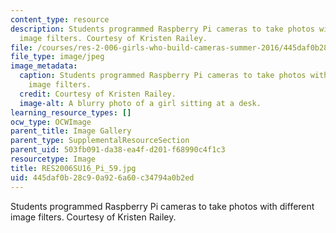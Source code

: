 ```yaml
---
content_type: resource
description: Students programmed Raspberry Pi cameras to take photos with different
  image filters. Courtesy of Kristen Railey.
file: /courses/res-2-006-girls-who-build-cameras-summer-2016/445daf0b28c90a926a60c34794a0b2ed_RES2006SU16_Pi_59.jpg
file_type: image/jpeg
image_metadata:
  caption: Students programmed Raspberry Pi cameras to take photos with different
    image filters.
  credit: Courtesy of Kristen Railey.
  image-alt: A blurry photo of a girl sitting at a desk.
learning_resource_types: []
ocw_type: OCWImage
parent_title: Image Gallery
parent_type: SupplementalResourceSection
parent_uid: 503fb091-da38-ea4f-d201-f68990c4f1c3
resourcetype: Image
title: RES2006SU16_Pi_59.jpg
uid: 445daf0b-28c9-0a92-6a60-c34794a0b2ed
---
```

Students programmed Raspberry Pi cameras to take photos with different image filters. Courtesy of Kristen Railey.

